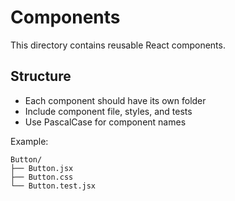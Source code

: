 # Components

This directory contains reusable React components.

## Structure
- Each component should have its own folder
- Include component file, styles, and tests
- Use PascalCase for component names

Example:
```
Button/
├── Button.jsx
├── Button.css
└── Button.test.jsx
```

